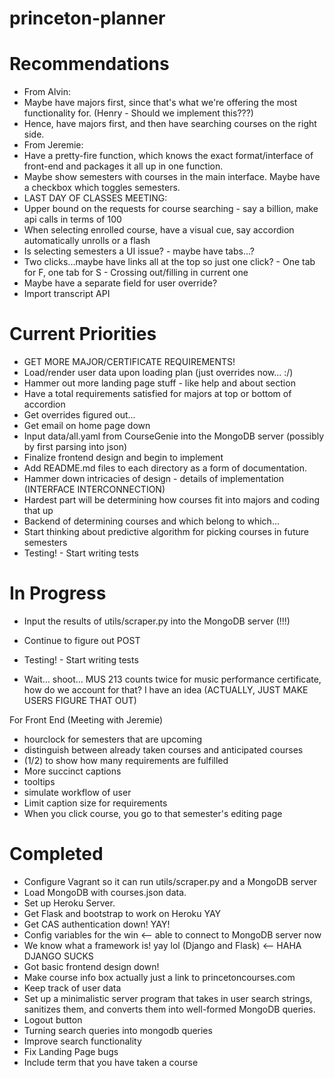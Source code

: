 # princeton-planner

Recommendations
====================
- From Alvin:
- Maybe have majors first, since that's what we're offering the most functionality for. (Henry - Should we implement this???)
- Hence, have majors first, and then have searching courses on the right side.
- From Jeremie:
- Have a pretty-fire function, which knows the exact format/interface of front-end and packages it all up in one function.
- Maybe show semesters with courses in the main interface. Maybe have a checkbox which toggles semesters.
- LAST DAY OF CLASSES MEETING:
- Upper bound on the requests for course searching - say a billion, make api calls in terms of 100
- When selecting enrolled course, have a visual cue, say accordion automatically unrolls or a flash
- Is selecting semesters a UI issue? - maybe have tabs...?
- Two clicks...maybe have links all at the top so just one click? - One tab for F, one tab for S - Crossing out/filling in current one
- Maybe have a separate field for user override?
- Import transcript API

Current Priorities
===================
- GET MORE MAJOR/CERTIFICATE REQUIREMENTS!
- Load/render user data upon loading plan (just overrides now... :/)
- Hammer out more landing page stuff - like help and about section
- Have a total requirements satisfied for majors at top or bottom of accordion
- Get overrides figured out...
- Get email on home page down
- Input data/all.yaml from CourseGenie into the MongoDB server (possibly by first parsing into json)
- Finalize frontend design and begin to implement
- Add README.md files to each directory as a form of documentation.
- Hammer down intricacies of design - details of implementation (INTERFACE INTERCONNECTION)
- Hardest part will be determining how courses fit into majors and coding that up
- Backend of determining courses and which belong to which...
- Start thinking about predictive algorithm for picking courses in future semesters
- Testing! - Start writing tests

In Progress
====================
- Input the results of utils/scraper.py into the MongoDB server (!!!)
- Continue to figure out POST
- Testing! - Start writing tests

- Wait... shoot... MUS 213 counts twice for music performance certificate, how do we account for that? I have an idea (ACTUALLY, JUST MAKE USERS FIGURE THAT OUT)

For Front End (Meeting with Jeremie)
- hourclock for semesters that are upcoming
- distinguish between already taken courses and anticipated courses
- (1/2) to show how many requirements are fulfilled
- More succinct captions
- tooltips
- simulate workflow of user
- Limit caption size for requirements
- When you click course, you go to that semester's editing page

Completed
====================
- Configure Vagrant so it can run utils/scraper.py and a MongoDB server
- Load MongoDB with courses.json data.
- Set up Heroku Server.
- Get Flask and bootstrap to work on Heroku YAY
- Get CAS authentication down! YAY!
- Config variables for the win <-- able to connect to MongoDB server now
- We know what a framework is! yay lol (Django and Flask) <-- HAHA DJANGO SUCKS
- Got basic frontend design down!
- Make course info box actually just a link to princetoncourses.com
- Keep track of user data
- Set up a minimalistic server program that takes in user search strings, sanitizes them, and converts them into well-formed MongoDB queries.
- Logout button
- Turning search queries into mongodb queries
- Improve search functionality
- Fix Landing Page bugs
- Include term that you have taken a course
